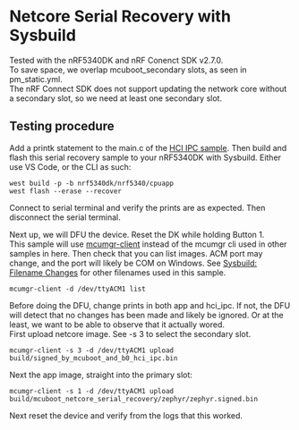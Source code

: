 # Netcore Serial Recovery with Sysbuild

Tested with the nRF5340DK and nRF Conenct SDK v2.7.0.  
To save space, we overlap mcuboot\_secondary slots, as seen in pm\_static.yml.  
The nRF Connect SDK does not support updating the network core without a secondary slot, so we need at least one secondary slot.

## Testing procedure
Add a printk statement to the main.c of the [HCI IPC sample](https://github.com/nrfconnect/sdk-zephyr/tree/main/samples/bluetooth/hci_ipc). Then build and flash this serial recovery sample to your nRF5340DK with Sysbuild. Either use VS Code, or the CLI as such:
```
west build -p -b nrf5340dk/nrf5340/cpuapp
west flash --erase --recover
```
Connect to serial terminal and verify the prints are as expected. Then disconnect the serial terminal.

Next up, we will DFU the device. Reset the DK while holding Button 1.  
This sample will use [mcumgr-client](https://github.com/vouch-opensource/mcumgr-client/) instead of the mcumgr cli used in other samples in here.
Then check that you can list images. ACM port may change, and the port will likely be COM on Windows.
See [Sysbuild: Filename Changes](https://docs.nordicsemi.com/bundle/ncs-latest/page/nrf/releases_and_maturity/migration/migration_sysbuild.html#filename_changes) for other filenames used in this sample.
```
mcumgr-client -d /dev/ttyACM1 list
```
Before doing the DFU, change prints in both app and hci\_ipc. If not, the DFU will detect that no changes has been made and likely be ignored. Or at the least, we want to be able to observe that it actually wored.  
First upload netcore image. See -s 3 to select the secondary slot.
```
mcumgr-client -s 3 -d /dev/ttyACM1 upload build/signed_by_mcuboot_and_b0_hci_ipc.bin
```
Next the app image, straight into the primary slot:
```
mcumgr-client -s 1 -d /dev/ttyACM1 upload build/mcuboot_netcore_serial_recovery/zephyr/zephyr.signed.bin 
```

Next reset the device and verify from the logs that this worked.
